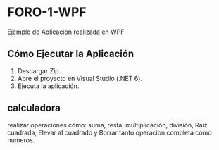 
# FORO-1-WPF
 Ejemplo de Aplicacion realizada en WPF 
 


## Cómo Ejecutar la Aplicación

1. Descargar Zip.
3. Abre el proyecto en Visual Studio (.NET 6).
4. Ejecuta la aplicación.



## calculadora

 realizar operaciones cómo: suma, resta, multiplicación, división, Raiz cuadrada, Elevar al cuadrado y Borrar tanto operacion completa como numeros.

